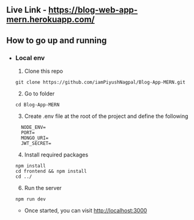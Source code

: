 ## Live Link - https://blog-web-app-mern.herokuapp.com/

## How to go up and running

- ### Local env

  1. Clone this repo
    ``` 
    git clone https://github.com/iamPiyushNagpal/Blog-App-MERN.git 
    ```
  2. Go to folder

  ```
  cd Blog-App-MERN
  ```

  3. Create .env file at the root of the project and define the following

  ```
    NODE_ENV=
    PORT=
    MONGO_URI=
    JWT_SECRET=
  ```

  4. Install required packages

  ```
  npm install
  cd frontend && npm install
  cd ../
  ```

  6. Run the server

  ```
  npm run dev
  ```

  - Once started, you can visit [http://localhost:3000](http://localhost:3000)
